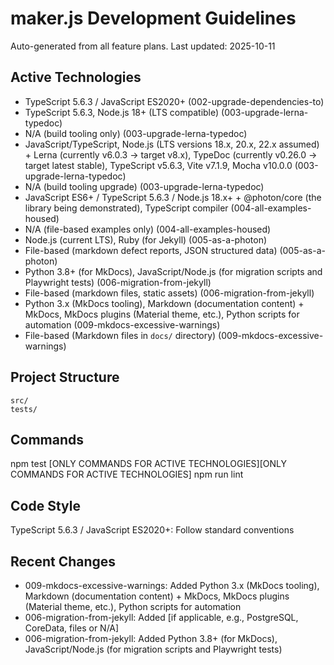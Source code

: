 # maker.js Development Guidelines

Auto-generated from all feature plans. Last updated: 2025-10-11

## Active Technologies
- TypeScript 5.6.3 / JavaScript ES2020+ (002-upgrade-dependencies-to)
- TypeScript 5.6.3, Node.js 18+ (LTS compatible) (003-upgrade-lerna-typedoc)
- N/A (build tooling only) (003-upgrade-lerna-typedoc)
- JavaScript/TypeScript, Node.js (LTS versions 18.x, 20.x, 22.x assumed) + Lerna (currently v6.0.3 → target v8.x), TypeDoc (currently v0.26.0 → target latest stable), TypeScript v5.6.3, Vite v7.1.9, Mocha v10.0.0 (003-upgrade-lerna-typedoc)
- N/A (build tooling upgrade) (003-upgrade-lerna-typedoc)
- JavaScript ES6+ / TypeScript 5.6.3 / Node.js 18.x+ + @photon/core (the library being demonstrated), TypeScript compiler (004-all-examples-housed)
- N/A (file-based examples only) (004-all-examples-housed)
- Node.js (current LTS), Ruby (for Jekyll) (005-as-a-photon)
- File-based (markdown defect reports, JSON structured data) (005-as-a-photon)
- Python 3.8+ (for MkDocs), JavaScript/Node.js (for migration scripts and Playwright tests) (006-migration-from-jekyll)
- File-based (markdown files, static assets) (006-migration-from-jekyll)
- Python 3.x (MkDocs tooling), Markdown (documentation content) + MkDocs, MkDocs plugins (Material theme, etc.), Python scripts for automation (009-mkdocs-excessive-warnings)
- File-based (Markdown files in `docs/` directory) (009-mkdocs-excessive-warnings)

## Project Structure
```
src/
tests/
```

## Commands
npm test [ONLY COMMANDS FOR ACTIVE TECHNOLOGIES][ONLY COMMANDS FOR ACTIVE TECHNOLOGIES] npm run lint

## Code Style
TypeScript 5.6.3 / JavaScript ES2020+: Follow standard conventions

## Recent Changes
- 009-mkdocs-excessive-warnings: Added Python 3.x (MkDocs tooling), Markdown (documentation content) + MkDocs, MkDocs plugins (Material theme, etc.), Python scripts for automation
- 006-migration-from-jekyll: Added [if applicable, e.g., PostgreSQL, CoreData, files or N/A]
- 006-migration-from-jekyll: Added Python 3.8+ (for MkDocs), JavaScript/Node.js (for migration scripts and Playwright tests)

<!-- MANUAL ADDITIONS START -->
<!-- MANUAL ADDITIONS END -->
